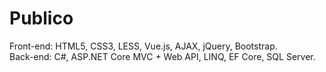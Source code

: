 <h1>Publico</h1>
Front-end: HTML5, CSS3, LESS, Vue.js, AJAX, jQuery, Bootstrap.</br>
Back-end: C#, ASP.NET Core MVC + Web API, LINQ, EF Core, SQL Server.

